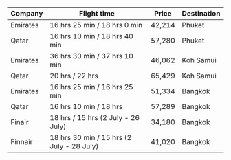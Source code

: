 | Company  | Flight time                               | Price  | Destination |
| -------- | ----------------------------------------- | ------ | ----------- |
| Emirates | 16 hrs 25 min / 18 hrs 0 min              | 42,214 | Phuket      |
| Qatar    | 16 hrs 10 min / 18 hrs 40 min             | 57,280 | Phuket      |
| Emirates | 36 hrs 30 min / 37 hrs 10 min             | 46,062 | Koh Samui   |
| Qatar    | 20 hrs / 22 hrs                           | 65,429 | Koh Samui   |
| Emirates | 16 hrs 25 min / 16 hrs 25 min             | 51,334 | Bangkok     |
| Qatar    | 16 hrs 10 min / 18 hrs                    | 57,289 | Bangkok     |
| Finair   | 18 hrs / 15 hrs (2 July - 26 July)        | 34,180 | Bangkok     |
| Finnair  | 18 hrs 30 min / 15 hrs (2 July - 28 July) | 41,020 | Bangkok     |
